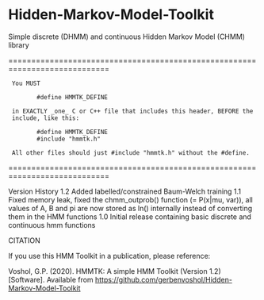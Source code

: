 # Hidden-Markov-Model-Toolkit
Simple discrete (DHMM) and continuous Hidden Markov Model (CHMM) library

 ============================================================================
	 
	 You MUST

			#define HMMTK_DEFINE

	 in EXACTLY _one_ C or C++ file that includes this header, BEFORE the
	 include, like this:

			#define HMMTK_DEFINE
			#include "hmmtk.h"

	 All other files should just #include "hmmtk.h" without the #define.
	 
 ============================================================================

 Version History
  		1.2   Added labelled/constrained Baum-Welch training
 		1.1   Fixed memory leak, fixed the chmm_outprob() function (= P(x|mu, var)), all 
 		      values of A, B and pi are now stored as ln() internally instead of converting 
 		      them in the HMM functions
		1.0   Initial release containing basic discrete and continuous hmm functions

 CITATION

 If you use this HMM Toolkit in a publication, please reference:
 
 Voshol, G.P. (2020). HMMTK: A simple HMM Toolkit (Version 1.2) [Software]. 
 Available from https://github.com/gerbenvoshol/Hidden-Markov-Model-Toolkit
